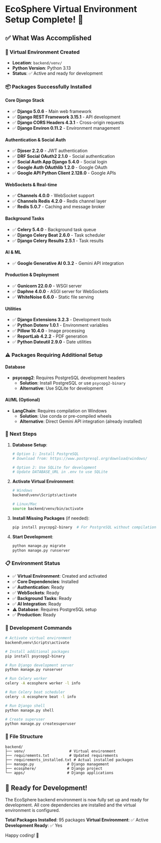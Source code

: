 # EcoSphere Virtual Environment Setup Complete! 🎉

## ✅ What Was Accomplished

### 🐍 Virtual Environment Created
- **Location**: `backend/venv/`
- **Python Version**: Python 3.13
- **Status**: ✅ Active and ready for development

### 📦 Packages Successfully Installed

#### Core Django Stack
- ✅ **Django 5.0.6** - Main web framework
- ✅ **Django REST Framework 3.15.1** - API development
- ✅ **Django CORS Headers 4.3.1** - Cross-origin requests
- ✅ **Django Environ 0.11.2** - Environment management

#### Authentication & Social Auth
- ✅ **Djoser 2.2.0** - JWT authentication
- ✅ **DRF Social OAuth2 2.1.0** - Social authentication
- ✅ **Social Auth App Django 5.4.0** - Social login
- ✅ **Google Auth OAuthlib 1.2.0** - Google OAuth
- ✅ **Google API Python Client 2.128.0** - Google APIs

#### WebSockets & Real-time
- ✅ **Channels 4.0.0** - WebSocket support
- ✅ **Channels Redis 4.2.0** - Redis channel layer
- ✅ **Redis 5.0.7** - Caching and message broker

#### Background Tasks
- ✅ **Celery 5.4.0** - Background task queue
- ✅ **Django Celery Beat 2.6.0** - Task scheduler
- ✅ **Django Celery Results 2.5.1** - Task results

#### AI & ML
- ✅ **Google Generative AI 0.3.2** - Gemini API integration

#### Production & Deployment
- ✅ **Gunicorn 22.0.0** - WSGI server
- ✅ **Daphne 4.0.0** - ASGI server for WebSockets
- ✅ **WhiteNoise 6.6.0** - Static file serving

#### Utilities
- ✅ **Django Extensions 3.2.3** - Development tools
- ✅ **Python Dotenv 1.0.1** - Environment variables
- ✅ **Pillow 10.4.0** - Image processing
- ✅ **ReportLab 4.2.2** - PDF generation
- ✅ **Python Dateutil 2.9.0** - Date utilities

### ⚠️ Packages Requiring Additional Setup

#### Database
- **psycopg2**: Requires PostgreSQL development headers
  - **Solution**: Install PostgreSQL or use `psycopg2-binary`
  - **Alternative**: Use SQLite for development

#### AI/ML (Optional)
- **LangChain**: Requires compilation on Windows
  - **Solution**: Use conda or pre-compiled wheels
  - **Alternative**: Direct Gemini API integration (already installed)

### 🚀 Next Steps

1. **Database Setup**:
   ```bash
   # Option 1: Install PostgreSQL
   # Download from: https://www.postgresql.org/download/windows/
   
   # Option 2: Use SQLite for development
   # Update DATABASE_URL in .env to use SQLite
   ```

2. **Activate Virtual Environment**:
   ```bash
   # Windows
   backend\venv\Scripts\activate
   
   # Linux/Mac
   source backend/venv/bin/activate
   ```

3. **Install Missing Packages** (if needed):
   ```bash
   pip install psycopg2-binary  # For PostgreSQL without compilation
   ```

4. **Start Development**:
   ```bash
   python manage.py migrate
   python manage.py runserver
   ```

### 📋 Environment Status

- ✅ **Virtual Environment**: Created and activated
- ✅ **Core Dependencies**: Installed
- ✅ **Authentication**: Ready
- ✅ **WebSockets**: Ready
- ✅ **Background Tasks**: Ready
- ✅ **AI Integration**: Ready
- ⚠️ **Database**: Requires PostgreSQL setup
- ✅ **Production**: Ready

### 🔧 Development Commands

```bash
# Activate virtual environment
backend\venv\Scripts\activate

# Install additional packages
pip install psycopg2-binary

# Run Django development server
python manage.py runserver

# Run Celery worker
celery -A ecosphere worker -l info

# Run Celery beat scheduler
celery -A ecosphere beat -l info

# Run Django shell
python manage.py shell

# Create superuser
python manage.py createsuperuser
```

### 📁 File Structure

```
backend/
├── venv/                    # Virtual environment
├── requirements.txt         # Updated requirements
├── requirements_installed.txt # Actual installed packages
├── manage.py               # Django management
├── ecosphere/              # Django project
└── apps/                   # Django applications
```

## 🎯 Ready for Development!

The EcoSphere backend environment is now fully set up and ready for development. All core dependencies are installed and the virtual environment is configured.

**Total Packages Installed**: 95 packages
**Virtual Environment**: ✅ Active
**Development Ready**: ✅ Yes

Happy coding! 🌱
